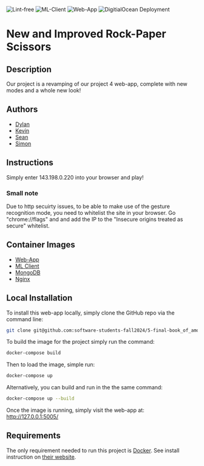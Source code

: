 ![Lint-free](https://github.com/nyu-software-engineering/containerized-app-exercise/actions/workflows/lint.yml/badge.svg)
![ML-Client](https://github.com/software-students-fall2024/5-containers-bookofamos/actions/workflows/build-ml-client.yml/badge.svg)
![Web-App](https://github.com/software-students-fall2024/5-containers-bookofamos/actions/workflows/build-web-app.yml/badge.svg)
![DigitialOcean Deployment](https://github.com/software-students-fall2024/5-containers-bookofamos/actions/workflows/deployment.yml/badge.svg)

# New and Improved Rock-Paper Scissors

## Description
Our project is a revamping of our project 4 web-app, complete with new modes and a whole new look!

## Authors
- [Dylan](https://github.com/dm6288)
- [Kevin](https://github.com/naruminato1)
- [Sean](https://github.com/bairixie)
- [Simon](https://github.com/simesherbs)

## Instructions
Simply enter 143.198.0.220 into your browser and play!

### Small note
Due to http secuirty issues, to be able to make use of the gesture recognition mode, you need to whitelist the site in your browser. Go "chrome://flags" and and add the IP to the "Insecure origins treated as secure" whitelist.

## Container Images
- [Web-App](https://hub.docker.com/r/simesherbs/webapp)
- [ML Client](https://hub.docker.com/r/simesherbs/ml_client)
- [MongoDB](https://hub.docker.com/r/simesherbs/db)
- [Nginx](https://hub.docker.com/r/simesherbs/nginx) 

## Local Installation
To install this web-app locally, simply clone the GitHub repo via the command line:
```bash
git clone git@github.com:software-students-fall2024/5-final-book_of_amos.git
```
To build the image for the project simply run the command:
```bash
docker-compose build
```
Then to load the image, simple run:
```bash
docker-compose up
```
Alternatively, you can build and run in the the same command:
```bash
docker-compose up --build
```
Once the image is running, simply visit the web-app at:
http://127.0.0.1:5005/

## Requirements
The only requirement needed to run this project is [Docker](https://www.docker.com/). See install instruction on [their website](https://docs.docker.com/engine/install/).
